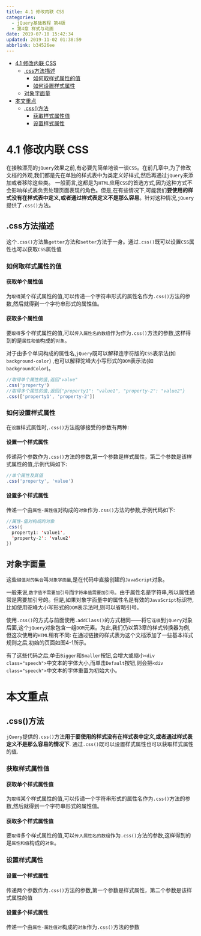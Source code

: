 ```yaml
---
title: 4.1 修改内联 CSS
categories: 
  - jQuery基础教程 第4版
  - 第4章 样式与动画
date: 2019-07-18 15:42:34
updated: 2019-11-02 01:38:59
abbrlink: b34526ee
---
```

- [4.1 修改内联 CSS](/ReadingNotes/b34526ee/#4-1-修改内联-CSS)
    - [.css方法描述](/ReadingNotes/b34526ee/#-css方法描述)
        - [如何取样式属性的值](/ReadingNotes/b34526ee/#如何取样式属性的值)
        - [如何设置样式属性](/ReadingNotes/b34526ee/#如何设置样式属性)
    - [对象字面量](/ReadingNotes/b34526ee/#对象字面量)
- [本文重点](/ReadingNotes/b34526ee/#本文重点)
    - [.css()方法](/ReadingNotes/b34526ee/#-css-方法)
        - [获取样式属性值](/ReadingNotes/b34526ee/#获取样式属性值)
        - [设置样式属性](/ReadingNotes/b34526ee/#设置样式属性)

<!--more-->
<script src="https://cdn.bootcss.com/jquery/3.4.0/jquery.slim.min.js"></script>
<script>$(document).ready(function () {$(".post-body > ul:nth-child(1)").hide();});</script>

<!--end-->
<!--SSTStart-->
# 4.1 修改内联 CSS #
<!--SSTStop-->
在接触漂亮的`jQuery`效果之前,有必要先简单地谈一谈`CSS`。在前几章中,为了修改文档的外观,我们都是先在单独的样式表中为类定义好样式,然后再通过`jQuery`来添加或者移除这些类。
一般而言,这都是为`HTML`应用`CSS`的首选方式,因为这种方式不会影响样式表负责处理页面表现的角色。但是,在有些情况下,可能我们**要使用的样式没有在样式表中定义,或者通过样式表定义不是那么容易**。针对这种情况,`jQuery`提供了`.css()`方法。
## .css方法描述 ##
这个`.css()`方法集`getter`方法和`setter`方法于一身。通过`.css()`既可以设置`CSS`属性也可以获取`CSS`属性值
### 如何取样式属性的值 ###
#### 获取单个属性值 ####
为`取得`某个样式属性的值,可以传递一个字符串形式的属性名作为`.css()`方法的参数,然后就得到一个字符串形式的属性值。
#### 获取多个属性值 ####
要`取得`多个样式属性的值,可以`传入属性名的数组`作为作为`.css()`方法的参数,这样得到的是`属性和值`构成的`对象`。

对于由多个单词构成的属性名,`jQuery`既可以解释连字符版的`CSS`表示法(如`background-color`) ,也可以解释驼峰大小写形式的`DOM`表示法(如`backgroundColor`)。
```javascript
//取得单个属性的值,返回"value" 
.css('property') 
//取得多个属性的值,返回{"property1": "value1", "property-2": "value2"} 
.css(['property1', 'property-2']) 
```
### 如何设置样式属性 ###
在`设置`样式属性时,`.css()`方法能够接受的参数有两种:
#### 设置一个样式属性 ####
传递两个参数作为`.css()`方法的参数,第一个参数是样式属性，第二个参数是该样式属性的值,示例代码如下:
```javascript
//单个属性及其值 
.css('property', 'value') 
```
#### 设置多个样式属性 ####
传递一个由`属性-属性值`对构成的`对象`作为`.css()`方法的参数,示例代码如下:
```java
//属性-值对构成的对象 
.css({ 
  property1: 'value1', 
  'property-2': 'value2' 
}) 
```
## 对象字面量 ##
这些`键值对的集合`叫`对象字面量`,是在代码中直接创建的`JavaScript`对象。

一般来说,`数字值不需要加引号`而`字符串值需要加引号`。由于属性名是字符串,所以属性通常是需要加引号的。但是,如果对象字面量中的属性名是有效的`JavaScript`标识符,比如使用驼峰大小写形式的`DOM`表示法时,则可以省略引号。

使用`.css()`的方式与前面使用`.addClass()`的方式相同——将它`连缀`到`jQuery`对象后面,这个`jQuery`对象包含一组`DOM`元素。为此,我们仍以第3章的样式转换器为例,但这次使用的`HTML`稍有不同:
在通过链接的样式表为这个文档添加了一些基本样式规则之后,初始的页面如图4-1所示。

有了这些代码之后,单击`Bigger`和`Smaller`按钮,会增大或缩小`<div class="speech">`中文本的字体大小,而单击`Default`按钮,则会把`<div class="speech">`中文本的字体重置为初始大小。
<!--SSTStart-->
# 本文重点 #
## .css()方法 ##
`jQuery`提供的`.css()`方法**用于要使用的样式没有在样式表中定义,或者通过样式表定义不是那么容易的情况下**.
通过`.css()`既可以设置样式属性也可以获取样式属性的值.
### 获取样式属性值 ###
#### 获取单个样式属性值 ####
为`取得`某个样式属性的值,可以传递一个字符串形式的属性名作为`.css()`方法的参数,然后就得到一个字符串形式的属性值。
#### 获取多个样式属性值 ####
要`取得`多个样式属性的值,可以`传入属性名的数组`作为`.css()`方法的参数,这样得到的是`属性和值`构成的`对象`。
### 设置样式属性 ###
#### 设置一个样式属性 ####
传递两个参数作为`.css()`方法的参数,第一个参数是样式属性，第二个参数是该样式属性的值
#### 设置多个样式属性 ####
传递一个由`属性-属性值对`构成的`对象`作为`.css()`方法的参数
<!--SSTStop-->

